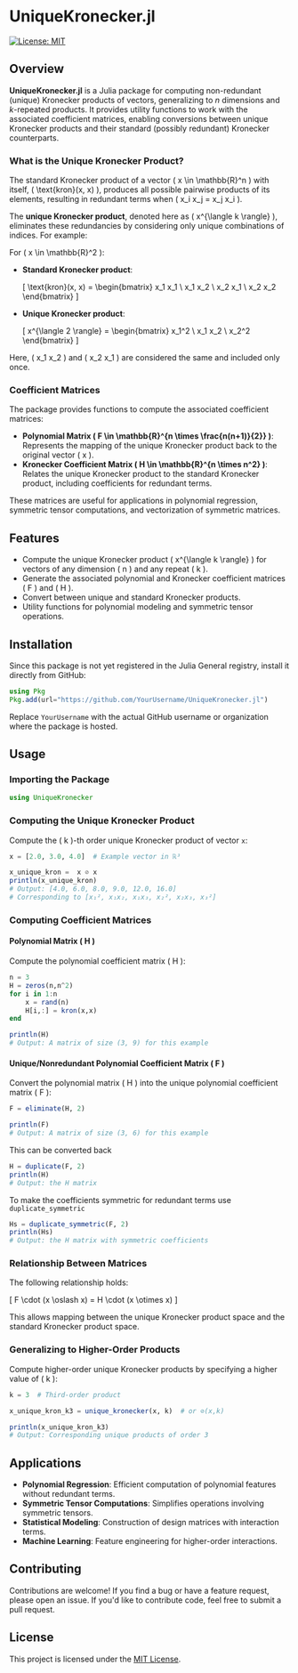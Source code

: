 # UniqueKronecker.jl

[![License: MIT](https://img.shields.io/badge/License-MIT-green.svg)](LICENSE)

## Overview

**UniqueKronecker.jl** is a Julia package for computing non-redundant (unique) Kronecker products of vectors, generalizing to _n_ dimensions and _k_-repeated products. It provides utility functions to work with the associated coefficient matrices, enabling conversions between unique Kronecker products and their standard (possibly redundant) Kronecker counterparts.

### What is the Unique Kronecker Product?

The standard Kronecker product of a vector \( x \in \mathbb{R}^n \) with itself, \( \text{kron}(x, x) \), produces all possible pairwise products of its elements, resulting in redundant terms when \( x_i x_j = x_j x_i \).

The **unique Kronecker product**, denoted here as \( x^{\langle k \rangle} \), eliminates these redundancies by considering only unique combinations of indices. For example:

For \( x \in \mathbb{R}^2 \):

- **Standard Kronecker product**:

  \[
  \text{kron}(x, x) = \begin{bmatrix} x_1 x_1 \\ x_1 x_2 \\ x_2 x_1 \\ x_2 x_2 \end{bmatrix}
  \]

- **Unique Kronecker product**:

  \[
  x^{\langle 2 \rangle} = \begin{bmatrix} x_1^2 \\ x_1 x_2 \\ x_2^2 \end{bmatrix}
  \]

Here, \( x_1 x_2 \) and \( x_2 x_1 \) are considered the same and included only once.

### Coefficient Matrices

The package provides functions to compute the associated coefficient matrices:

- **Polynomial Matrix \( F \in \mathbb{R}^{n \times \frac{n(n+1)}{2}} \)**: Represents the mapping of the unique Kronecker product back to the original vector \( x \).
- **Kronecker Coefficient Matrix \( H \in \mathbb{R}^{n \times n^2} \)**: Relates the unique Kronecker product to the standard Kronecker product, including coefficients for redundant terms.

These matrices are useful for applications in polynomial regression, symmetric tensor computations, and vectorization of symmetric matrices.

## Features

- Compute the unique Kronecker product \( x^{\langle k \rangle} \) for vectors of any dimension \( n \) and any repeat \( k \).
- Generate the associated polynomial and Kronecker coefficient matrices \( F \) and \( H \).
- Convert between unique and standard Kronecker products.
- Utility functions for polynomial modeling and symmetric tensor operations.

## Installation

Since this package is not yet registered in the Julia General registry, install it directly from GitHub:

```julia
using Pkg
Pkg.add(url="https://github.com/YourUsername/UniqueKronecker.jl")
```

Replace `YourUsername` with the actual GitHub username or organization where the package is hosted.

## Usage

### Importing the Package

```julia
using UniqueKronecker
```

### Computing the Unique Kronecker Product

Compute the \( k \)-th order unique Kronecker product of vector `x`:

```julia
x = [2.0, 3.0, 4.0]  # Example vector in ℝ³

x_unique_kron =  x ⊘ x 
println(x_unique_kron)
# Output: [4.0, 6.0, 8.0, 9.0, 12.0, 16.0]
# Corresponding to [x₁², x₁x₂, x₁x₃, x₂², x₂x₃, x₃²]
```

### Computing Coefficient Matrices

#### Polynomial Matrix \( H \)

Compute the polynomial coefficient matrix \( H \):

```julia
n = 3
H = zeros(n,n^2)
for i in 1:n
    x = rand(n)
    H[i,:] = kron(x,x)
end

println(H)
# Output: A matrix of size (3, 9) for this example
```

#### Unique/Nonredundant Polynomial Coefficient Matrix \( F \)

Convert the polynomial matrix \( H \) into the unique polynomial coefficient matrix \( F \):

```julia
F = eliminate(H, 2)

println(F)
# Output: A matrix of size (3, 6) for this example
```

This can be converted back

```julia
H = duplicate(F, 2)
println(H)
# Output: the H matrix
```

To make the coefficients symmetric for redundant terms use `duplicate_symmetric`

```julia
Hs = duplicate_symmetric(F, 2)
println(Hs)
# Output: the H matrix with symmetric coefficients
```

### Relationship Between Matrices

The following relationship holds:

\[
F \cdot (x \oslash x) = H \cdot (x \otimes x)
\]

This allows mapping between the unique Kronecker product space and the standard Kronecker product space.

### Generalizing to Higher-Order Products

Compute higher-order unique Kronecker products by specifying a higher value of \( k \):

```julia
k = 3  # Third-order product

x_unique_kron_k3 = unique_kronecker(x, k)  # or ⊘(x,k)

println(x_unique_kron_k3)
# Output: Corresponding unique products of order 3
```

## Applications

- **Polynomial Regression**: Efficient computation of polynomial features without redundant terms.
- **Symmetric Tensor Computations**: Simplifies operations involving symmetric tensors.
- **Statistical Modeling**: Construction of design matrices with interaction terms.
- **Machine Learning**: Feature engineering for higher-order interactions.

## Contributing

Contributions are welcome! If you find a bug or have a feature request, please open an issue. If you'd like to contribute code, feel free to submit a pull request.

## License

This project is licensed under the [MIT License](LICENSE).